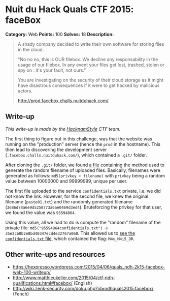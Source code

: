 # Nuit du Hack Quals CTF 2015: faceBox

**Category:** Web
**Points:** 100
**Solves:** 18
**Description:** 

> A shady company decided to write their own software for storing files in the cloud.
> 
> "No no no, this is OUR filebox. We decline any responsability in the usage of our filebox. In any event your files get lost, trashed, stolen or spy on : it's your fault, not ours."
> 
> You are investigating on the security of their cloud storage as it might have disastrous consequences if it were to get hacked by malicious actors.
> 
> <http://prod.facebox.challs.nuitduhack.com/>

## Write-up

_This write-up is made by the [HacknamStyle](https://www.hacknamstyle.net/) CTF team._

The first thing to figure out in this challenge, was that the website was running on the "production" server (hence the `prod` in the hostname). This then lead to discovering the development server (`.facebox.challs.nuitduhack.com/`), which contained a `.git/` folder.

After cloning the `.git/` folder, we found [a file](main.py) containing the method used to generate the random filename of uploaded files.
Basically, filenames were generated as follows: `md5(privkey + filename)` with `privkey` being a random value between 10000000 and 99999999, unique per user.

The first file uploaded to the service `confidentials.txt` private, i.e. we did not know the link. However, for the second file, we knew the original filename (`paste01.txt`) and the randomly generated filename (`3686d78a6e9d5258773a6ae0469d3ed4`). Bruteforcing the privkey for that user, we found the value was `95594864`.

Using this value, all we had to do is compute the "random" filename of the private file: `md5("95594864confidentials.txt")` → `35e2cb0b2e8bd40347ecd4e32767a060`. This allowed us to [see the `confidentials.txt` file](http://prod.facebox.challs.nuitduhack.com/files/view/35e2cb0b2e8bd40347ecd4e32767a060), which contained the flag: `M4x_M4i5_DR`.

## Other write-ups and resources

* <https://hexpresso.wordpress.com/2015/04/06/quals_ndh-2k15-facebox-web-100-writeup/>
* <http://www.matthieukeller.com/2015/04/ctf-ndh-qualifications.html#facebox/> (English)
* <http://wiki.zenk-security.com/doku.php?id=ndhquals2015:facebox/> (Fench)
